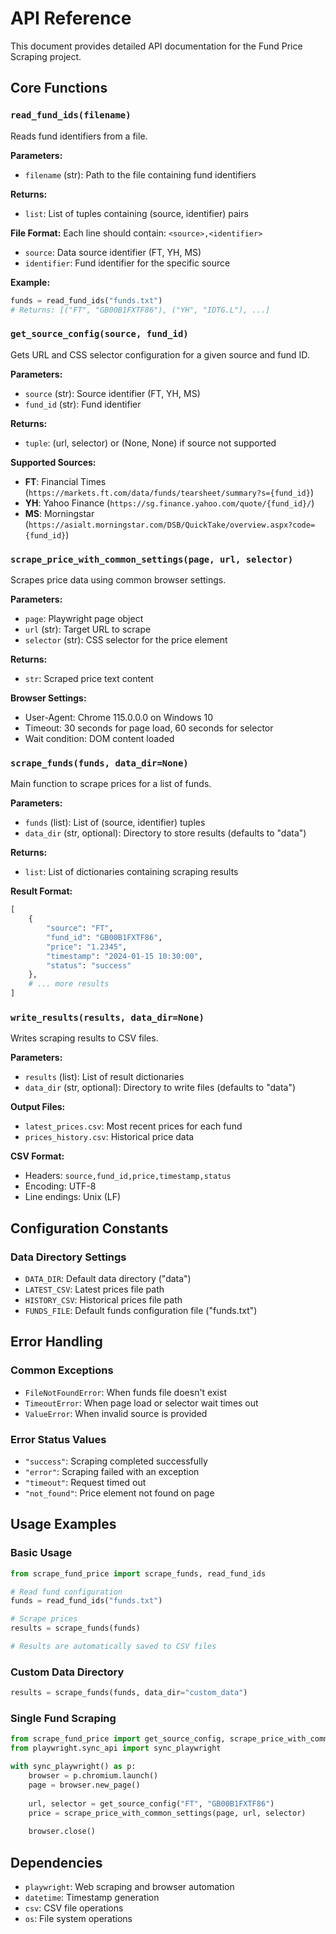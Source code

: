 # API Reference

This document provides detailed API documentation for the Fund Price Scraping project.

## Core Functions

### `read_fund_ids(filename)`

Reads fund identifiers from a file.

**Parameters:**
- `filename` (str): Path to the file containing fund identifiers

**Returns:**
- `list`: List of tuples containing (source, identifier) pairs

**File Format:**
Each line should contain: `<source>,<identifier>`
- `source`: Data source identifier (FT, YH, MS)
- `identifier`: Fund identifier for the specific source

**Example:**
```python
funds = read_fund_ids("funds.txt")
# Returns: [("FT", "GB00B1FXTF86"), ("YH", "IDTG.L"), ...]
```

### `get_source_config(source, fund_id)`

Gets URL and CSS selector configuration for a given source and fund ID.

**Parameters:**
- `source` (str): Source identifier (FT, YH, MS)
- `fund_id` (str): Fund identifier

**Returns:**
- `tuple`: (url, selector) or (None, None) if source not supported

**Supported Sources:**
- **FT**: Financial Times (`https://markets.ft.com/data/funds/tearsheet/summary?s={fund_id}`)
- **YH**: Yahoo Finance (`https://sg.finance.yahoo.com/quote/{fund_id}/`)
- **MS**: Morningstar (`https://asialt.morningstar.com/DSB/QuickTake/overview.aspx?code={fund_id}`)

### `scrape_price_with_common_settings(page, url, selector)`

Scrapes price data using common browser settings.

**Parameters:**
- `page`: Playwright page object
- `url` (str): Target URL to scrape
- `selector` (str): CSS selector for the price element

**Returns:**
- `str`: Scraped price text content

**Browser Settings:**
- User-Agent: Chrome 115.0.0.0 on Windows 10
- Timeout: 30 seconds for page load, 60 seconds for selector
- Wait condition: DOM content loaded

### `scrape_funds(funds, data_dir=None)`

Main function to scrape prices for a list of funds.

**Parameters:**
- `funds` (list): List of (source, identifier) tuples
- `data_dir` (str, optional): Directory to store results (defaults to "data")

**Returns:**
- `list`: List of dictionaries containing scraping results

**Result Format:**
```python
[
    {
        "source": "FT",
        "fund_id": "GB00B1FXTF86",
        "price": "1.2345",
        "timestamp": "2024-01-15 10:30:00",
        "status": "success"
    },
    # ... more results
]
```

### `write_results(results, data_dir=None)`

Writes scraping results to CSV files.

**Parameters:**
- `results` (list): List of result dictionaries
- `data_dir` (str, optional): Directory to write files (defaults to "data")

**Output Files:**
- `latest_prices.csv`: Most recent prices for each fund
- `prices_history.csv`: Historical price data

**CSV Format:**
- Headers: `source,fund_id,price,timestamp,status`
- Encoding: UTF-8
- Line endings: Unix (LF)

## Configuration Constants

### Data Directory Settings
- `DATA_DIR`: Default data directory ("data")
- `LATEST_CSV`: Latest prices file path
- `HISTORY_CSV`: Historical prices file path
- `FUNDS_FILE`: Default funds configuration file ("funds.txt")

## Error Handling

### Common Exceptions
- `FileNotFoundError`: When funds file doesn't exist
- `TimeoutError`: When page load or selector wait times out
- `ValueError`: When invalid source is provided

### Error Status Values
- `"success"`: Scraping completed successfully
- `"error"`: Scraping failed with an exception
- `"timeout"`: Request timed out
- `"not_found"`: Price element not found on page

## Usage Examples

### Basic Usage
```python
from scrape_fund_price import scrape_funds, read_fund_ids

# Read fund configuration
funds = read_fund_ids("funds.txt")

# Scrape prices
results = scrape_funds(funds)

# Results are automatically saved to CSV files
```

### Custom Data Directory
```python
results = scrape_funds(funds, data_dir="custom_data")
```

### Single Fund Scraping
```python
from scrape_fund_price import get_source_config, scrape_price_with_common_settings
from playwright.sync_api import sync_playwright

with sync_playwright() as p:
    browser = p.chromium.launch()
    page = browser.new_page()
    
    url, selector = get_source_config("FT", "GB00B1FXTF86")
    price = scrape_price_with_common_settings(page, url, selector)
    
    browser.close()
```

## Dependencies

- `playwright`: Web scraping and browser automation
- `datetime`: Timestamp generation
- `csv`: CSV file operations
- `os`: File system operations
